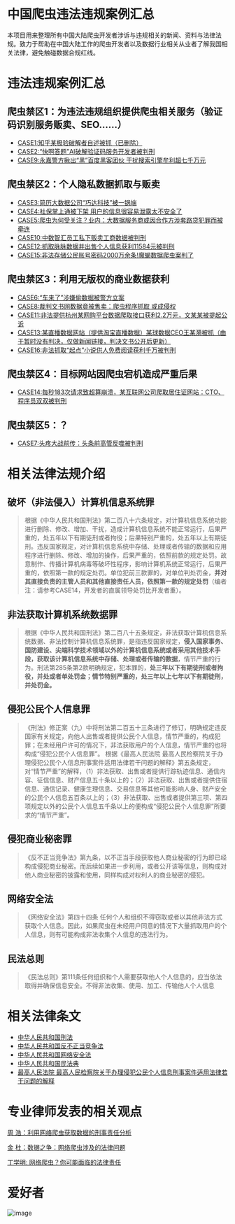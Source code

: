 # 中国爬虫违法违规案例汇总

本项目用来整理所有中国大陆爬虫开发者涉诉与违规相关的新闻、资料与法律法规。致力于帮助在中国大陆工作的爬虫开发者以及数据行业相关从业者了解我国相关法律，避免触碰数据合规红线。

# 违法违规案例汇总

## 爬虫禁区1：为违法违规组织提供爬虫相关服务（验证码识别服务贩卖、SEO……）

- [CASE1:知乎某极验破解者自述被抓（已删除）][1]
- [CASE2:“快啊答题”AI破解验证码服务开发者被判刑][2]
- [CASE9:永嘉警方揪出“黑”百度黑客团伙 干扰搜索引擎牟利超七千万元][11]

## 爬虫禁区2：个人隐私数据抓取与贩卖

- [CASE3:简历大数据公司“巧达科技”被一锅端][3]
- [CASE4:社保掌上通被下架 用户的信息很容易泄露太不安全了][4]
- [CASE5:爬虫为何受关注？业内：大数据服务商或因合作方涉套路贷犯罪而被牵连][5]
- [CASE10:中数智汇员工私下贩卖工商数据被判刑][12]
- [CASE12:抓取脉脉数据并出售个人信息获利11584元被判刑][14]
- [CASE15:非法存储公民账号密码2000万余条!魔蝎数据爬虫案判了][22]

## 爬虫禁区3：利用无版权的商业数据获利

- [CASE6:“车来了”涉嫌偷数据被警方立案][6]
- [CASE8:裁判文书网数据竟被售卖：爬虫程序抓取 或成侵权][7]
- [CASE11:非法提供杭州某网购平台数据爬取接口获利2.2万元，文某某被提起公诉][13]
- [CASE13:某直播数据网站（提供淘宝直播数据）某球数据CEO王某漪被抓（由于暂时没有判决，仅做新闻链接，判决文书公开后更新）][20]
- [CASE16:非法抓取“起点”小说供人免费阅读获利千万被判刑][24]

## 爬虫禁区4：目标网站因爬虫宕机造成严重后果

- [CASE14:每秒183次请求致超算崩溃，某互联网公司爬取居住证网站：CTO、程序员双双被判刑][21]

## 爬虫禁区5：？

- [CASE7:头疼大战前传：头条前高管反噬被判刑][8]



# 相关法律法规介绍

## 破坏（非法侵入）计算机信息系统罪
> 根据《中华人民共和国刑法》第二百八十六条规定，对计算机信息系统功能进行删除、修改、增加、干扰，造成计算机信息系统不能正常运行，后果严重的，处五年以下有期徒刑或者拘役；后果特别严重的，处五年以上有期徒刑。违反国家规定，对计算机信息系统中存储、处理或者传输的数据和应用程序进行删除、修改、增加的操作，后果严重的，依照前款的规定处罚。故意制作、传播计算机病毒等破坏性程序，影响计算机系统正常运行，后果严重的，依照第一款的规定处罚。单位犯前三款罪的，对单位判处罚金，**并对其直接负责的主管人员和其他直接责任人员，依照第一款的规定处罚**（编者注：请参考CASE14，开发者的直属领导处罚比开发者重）。

## 非法获取计算机系统数据罪
> 根据《中华人民共和国刑法》第二百八十五条规定，非法获取计算机信息系统数据、非法控制计算机信息系统罪，是指违反国家规定，**侵入国家事务、国防建设、尖端科学技术领域以外的计算机信息系统或者采用其他技术手段，获取该计算机信息系统中存储、处理或者传输的数据**，情节严重的行为。刑法第285条第2款明确规定，犯本罪的，**处三年以下有期徒刑或者拘役，并处或者单处罚金；情节特别严重的，处三年以上七年以下有期徒刑，并处罚金。**

## 侵犯公民个人信息罪
> 《刑法》修正案（九）中将刑法第二百五十三条进行了修订，明确规定违反国家有关规定，向他人出售或者提供公民个人信息，情节严重的，构成犯罪；在未经用户许可的情况下，非法获取用户的个人信息，情节严重的也将构成“侵犯公民个人信息罪”。
> 根据《最高人民法院 最高人民检察院关于办理侵犯公民个人信息刑事案件适用法律若干问题的解释》第五条规定，对“情节严重”的解释，（1）非法获取、出售或者提供行踪轨迹信息、通信内容、征信信息、财产信息五十条以上的；（2）非法获取、出售或者提供住宿信息、通信记录、健康生理信息、交易信息等其他可能影响人身、财产安全的公民个人信息五百条以上的；（3）非法获取、出售或者提供第三项、第四项规定以外的公民个人信息五千条以上的便构成“侵犯公民个人信息罪”所要求的“情节严重”。

## 侵犯商业秘密罪
> 《反不正当竞争法》第九条，以不正当手段获取他人商业秘密的行为即已经构成侵犯商业秘密。而后续如果进一步利用，或者公开该等信息，则构成对他人商业秘密的披露和使用，同样构成对权利人的商业秘密的侵犯。

## 网络安全法
> 《网络安全法》第四十四条 任何个人和组织不得窃取或者以其他非法方式获取个人信息。因此，如果爬虫在未经用户同意的情况下大量抓取用户的个人信息，则有可能构成非法收集个人信息的违法行为。

## 民法总则
> 《民法总则》第111条任何组织和个人需要获取他人个人信息的，应当依法取得并确保信息安全。不得非法收集、使用、加工、传输他人个人信息

# 相关法律条文

- [中华人民共和国刑法][15]
- [中华人民共和国反不正当竞争法][16]
- [中华人民共和国网络安全法][17]
- [中华人民共和国民法典][18]
- [最高人民法院 最高人民检察院关于办理侵犯公民个人信息刑事案件适用法律若干问题的解释][19]

# 专业律师发表的相关观点

[周 浩：利用网络爬虫获取数据的刑事责任分析][9]

[金 杜：数据之争：网络爬虫涉及的法律问题][10]

[丁学明: 网络爬虫？你可能面临的法律责任][23]

# 爱好者
![image](https://github.com/user-attachments/assets/d82b3a51-0675-4d40-8768-e836867d57e7)



  [1]: https://github.com/HiddenStrawberry/Crawler_Illegal_Cases_In_China/tree/master/case1
  [2]: https://github.com/HiddenStrawberry/Crawler_Illegal_Cases_In_China/tree/master/case2
  [3]: https://github.com/HiddenStrawberry/Crawler_Illegal_Cases_In_China/tree/master/case3
  [4]: http://www.aihami.com/a/dangjian/shibada/403060.html
  [5]: http://baijiahao.baidu.com/s?id=1645632518831659246&wfr=spider&for=pc
  [6]: https://github.com/HiddenStrawberry/Crawler_Illegal_Cases_In_China/tree/master/case6
  [7]: https://money.163.com/19/0802/06/ELI9OADD002580S6.html
  [8]: https://github.com/HiddenStrawberry/Crawler_Illegal_Cases_In_China/tree/master/case7
  [9]: http://xuetang.pkulaw.com/index.php?m=content&c=index&a=show&catid=10&id=823
  [10]: https://www.kwm.com/zh/cn/knowledge/insights/legal-issues-concerning-web-crawlers-20180525
  [11]: https://baijiahao.baidu.com/s?id=1589886315683543136&wfr=spider&for=pc
  [12]: https://github.com/HiddenStrawberry/Crawler_Illegal_Cases_In_China/tree/master/case10
  [13]: https://github.com/HiddenStrawberry/Crawler_Illegal_Cases_In_China/tree/master/case11
  [14]: https://github.com/HiddenStrawberry/Crawler_Illegal_Cases_In_China/tree/master/case12
  [15]: https://baike.baidu.com/item/%E4%B8%AD%E5%8D%8E%E4%BA%BA%E6%B0%91%E5%85%B1%E5%92%8C%E5%9B%BD%E5%88%91%E6%B3%95/721359?fr=aladdin
  [16]: https://baike.baidu.com/item/%E4%B8%AD%E5%8D%8E%E4%BA%BA%E6%B0%91%E5%85%B1%E5%92%8C%E5%9B%BD%E5%8F%8D%E4%B8%8D%E6%AD%A3%E5%BD%93%E7%AB%9E%E4%BA%89%E6%B3%95/152458?fromtitle=%E5%8F%8D%E4%B8%8D%E6%AD%A3%E5%BD%93%E7%AB%9E%E4%BA%89%E6%B3%95&fromid=2582153&fr=aladdin
  [17]: https://baike.baidu.com/item/%E4%B8%AD%E5%8D%8E%E4%BA%BA%E6%B0%91%E5%85%B1%E5%92%8C%E5%9B%BD%E7%BD%91%E7%BB%9C%E5%AE%89%E5%85%A8%E6%B3%95/16843044?fromtitle=%E7%BD%91%E7%BB%9C%E5%AE%89%E5%85%A8%E6%B3%95&fromid=12291792&fr=aladdin
  [18]: https://baike.baidu.com/item/%E4%B8%AD%E5%8D%8E%E4%BA%BA%E6%B0%91%E5%85%B1%E5%92%8C%E5%9B%BD%E6%B0%91%E6%B3%95%E5%85%B8/19435116?fr=aladdin
  [19]: https://baike.baidu.com/item/%E6%9C%80%E9%AB%98%E4%BA%BA%E6%B0%91%E6%B3%95%E9%99%A2%E3%80%81%E6%9C%80%E9%AB%98%E4%BA%BA%E6%B0%91%E6%A3%80%E5%AF%9F%E9%99%A2%E5%85%B3%E4%BA%8E%E5%8A%9E%E7%90%86%E4%BE%B5%E7%8A%AF%E5%85%AC%E6%B0%91%E4%B8%AA%E4%BA%BA%E4%BF%A1%E6%81%AF%E5%88%91%E4%BA%8B%E6%A1%88%E4%BB%B6%E9%80%82%E7%94%A8%E6%B3%95%E5%BE%8B%E8%8B%A5%E5%B9%B2%E9%97%AE%E9%A2%98%E7%9A%84%E8%A7%A3%E9%87%8A/20497481?fr=aladdin
  [20]: https://www.163.com/dy/article/GMI34B9B05493UHP.html
  [21]: https://github.com/HiddenStrawberry/Crawler_Illegal_Cases_In_China/blob/master/case14/readme.md
  [22]: https://github.com/HiddenStrawberry/Crawler_Illegal_Cases_In_China/blob/master/case15/readme.md
  [23]: https://www.sohu.com/a/472126747_121126542
  [24]: https://www.163.com/dy/article/DFRJ0PTC0514BRB0.html

